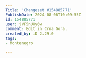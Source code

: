 ```yaml
---
Title: 'Changeset #154885771'
PublishDate: 2024-08-06T10:09:55Z
id: 154885771
user: jVF5nUXy6w
comment: Edit in Crna Gora.
created_by: iD 2.29.0
tags:
- Montenegro

---
```

